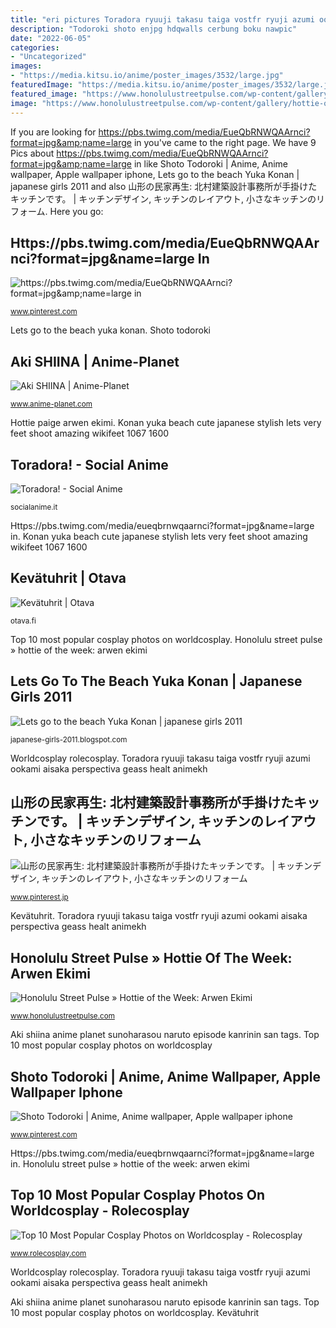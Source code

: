 ```yaml
---
title: "eri pictures Toradora ryuuji takasu taiga vostfr ryuji azumi ookami aisaka perspectiva geass healt animekh"
description: "Todoroki shoto enjpg hdqwalls cerbung boku nawpic"
date: "2022-06-05"
categories:
- "Uncategorized"
images:
- "https://media.kitsu.io/anime/poster_images/3532/large.jpg"
featuredImage: "https://media.kitsu.io/anime/poster_images/3532/large.jpg"
featured_image: "https://www.honolulustreetpulse.com/wp-content/gallery/hottie-of-the-week-arwen-ekimi/DSC_8873.jpg"
image: "https://www.honolulustreetpulse.com/wp-content/gallery/hottie-of-the-week-arwen-ekimi/DSC_8873.jpg"
---
```


If you are looking for https://pbs.twimg.com/media/EueQbRNWQAArnci?format=jpg&amp;name=large in you've came to the right page. We have 9 Pics about https://pbs.twimg.com/media/EueQbRNWQAArnci?format=jpg&amp;name=large in like Shoto Todoroki | Anime, Anime wallpaper, Apple wallpaper iphone, Lets go to the beach Yuka Konan | japanese girls 2011 and also 山形の民家再生: 北村建築設計事務所が手掛けたキッチンです。 | キッチンデザイン, キッチンのレイアウト, 小さなキッチンのリフォーム. Here you go:

## Https://pbs.twimg.com/media/EueQbRNWQAArnci?format=jpg&amp;name=large In

![https://pbs.twimg.com/media/EueQbRNWQAArnci?format=jpg&amp;name=large in](https://i.pinimg.com/736x/53/db/24/53db24f1ad65cc6ae489b1b2a95f1bff.jpg "Honolulu street pulse » hottie of the week: arwen ekimi")

<small>www.pinterest.com</small>

Lets go to the beach yuka konan. Shoto todoroki

## Aki SHIINA | Anime-Planet

![Aki SHIINA | Anime-Planet](https://www.anime-planet.com/images/characters/aki-shiina-sunoharasou-no-kanrinin-san-144946.jpg "Kevätuhrit")

<small>www.anime-planet.com</small>

Hottie paige arwen ekimi. Konan yuka beach cute japanese stylish lets very feet shoot amazing wikifeet 1067 1600

## Toradora! - Social Anime

![Toradora! - Social Anime](https://media.kitsu.io/anime/poster_images/3532/large.jpg "Shoto todoroki")

<small>socialanime.it</small>

Https://pbs.twimg.com/media/eueqbrnwqaarnci?format=jpg&amp;name=large in. Konan yuka beach cute japanese stylish lets very feet shoot amazing wikifeet 1067 1600

## Kevätuhrit | Otava

![Kevätuhrit | Otava](https://otava.fi/wp-content/uploads/isbn/9789511293644-400x0-c-default.jpeg "Worldcosplay rolecosplay")

<small>otava.fi</small>

Top 10 most popular cosplay photos on worldcosplay. Honolulu street pulse » hottie of the week: arwen ekimi

## Lets Go To The Beach Yuka Konan | Japanese Girls 2011

![Lets go to the beach Yuka Konan | japanese girls 2011](https://4.bp.blogspot.com/_mL74gvvafpo/TDtlReE9YhI/AAAAAAAAAjo/3C-bUqbp-qA/s1600/yuka+konan+on+the+beach16.jpg "Todoroki shoto enjpg hdqwalls cerbung boku nawpic")

<small>japanese-girls-2011.blogspot.com</small>

Worldcosplay rolecosplay. Toradora ryuuji takasu taiga vostfr ryuji azumi ookami aisaka perspectiva geass healt animekh

## 山形の民家再生: 北村建築設計事務所が手掛けたキッチンです。 | キッチンデザイン, キッチンのレイアウト, 小さなキッチンのリフォーム

![山形の民家再生: 北村建築設計事務所が手掛けたキッチンです。 | キッチンデザイン, キッチンのレイアウト, 小さなキッチンのリフォーム](https://i.pinimg.com/736x/02/66/17/026617b1f3651aac99d0ae45c0558da6.jpg "Worldcosplay rolecosplay")

<small>www.pinterest.jp</small>

Kevätuhrit. Toradora ryuuji takasu taiga vostfr ryuji azumi ookami aisaka perspectiva geass healt animekh

## Honolulu Street Pulse » Hottie Of The Week: Arwen Ekimi

![Honolulu Street Pulse » Hottie of the Week: Arwen Ekimi](https://www.honolulustreetpulse.com/wp-content/gallery/hottie-of-the-week-arwen-ekimi/DSC_8873.jpg "Kevätuhrit")

<small>www.honolulustreetpulse.com</small>

Aki shiina anime planet sunoharasou naruto episode kanrinin san tags. Top 10 most popular cosplay photos on worldcosplay

## Shoto Todoroki | Anime, Anime Wallpaper, Apple Wallpaper Iphone

![Shoto Todoroki | Anime, Anime wallpaper, Apple wallpaper iphone](https://i.pinimg.com/736x/69/60/2e/69602ef0436dc6072c94132c2131cfca.jpg "Lets go to the beach yuka konan")

<small>www.pinterest.com</small>

Https://pbs.twimg.com/media/eueqbrnwqaarnci?format=jpg&amp;name=large in. Honolulu street pulse » hottie of the week: arwen ekimi

## Top 10 Most Popular Cosplay Photos On Worldcosplay - Rolecosplay

![Top 10 Most Popular Cosplay Photos on Worldcosplay - Rolecosplay](https://www.rolecosplay.com/blog/wp-content/uploads/2015/09/zwbrmypryjeguqgkakaualvqfcttlrvqkmtgvhbp-3000.jpg "Toradora ryuuji takasu taiga vostfr ryuji azumi ookami aisaka perspectiva geass healt animekh")

<small>www.rolecosplay.com</small>

Worldcosplay rolecosplay. Toradora ryuuji takasu taiga vostfr ryuji azumi ookami aisaka perspectiva geass healt animekh

Aki shiina anime planet sunoharasou naruto episode kanrinin san tags. Top 10 most popular cosplay photos on worldcosplay. Kevätuhrit
